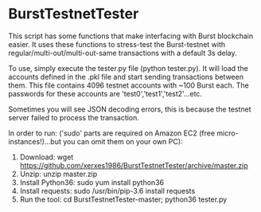 # BurstTestnetTester

This script has some functions that make interfacing with Burst blockchain easier. It uses these functions to stress-test the Burst-testnet with regular/multi-out/multi-out-same transactions with a default 3s delay.

To use, simply execute the tester.py file (python tester.py). It will load the accounts defined in the .pkl file and start sending transactions between them. This file contains 4096 testnet accounts with ~100 Burst each. The passwords for these accounts are 'test0','test1','test2'...etc. 

Sometimes you will see JSON decoding errors, this is because the testnet server failed to process the transaction.

In order to run: ('sudo' parts are required on Amazon EC2 (free micro-instances!)...but you can omit them on your own PC):
1) Download: wget https://github.com/xerxes1986/BurstTestnetTester/archive/master.zip
2) Unzip: unzip master.zip
3) Install Python36: sudo yum install python36
4) Install requests: sudo /usr/bin/pip-3.6 install requests
5) Run the tool: cd BurstTestnetTester-master; python36 tester.py


